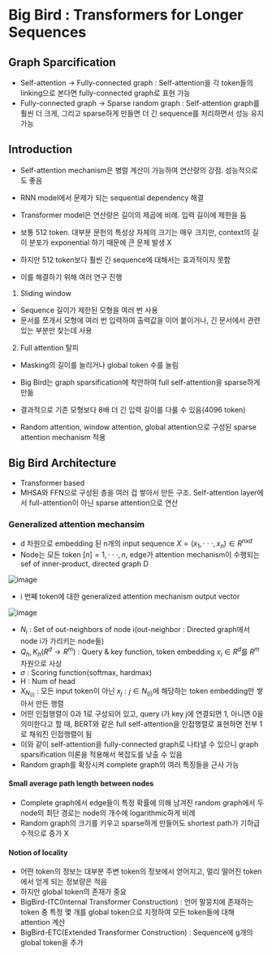 # Big Bird : Transformers for Longer Sequences

## Graph Sparcification

- Self-attention -> Fully-connected graph : Self-attention을 각 token들의 linking으로 본다면 fully-connected graph로 표현 가능
- Fully-connected graph -> Sparse random graph : Self-attention graph를 훨씬 더 크게, 그리고 sparse하게 만들면 더 긴 sequence를 처리하면서 성능 유지 가능

## Introduction 

- Self-attention mechanism은 병렬 계산이 가능하여 연산량의 강점. 성능적으로도 좋음
- RNN model에서 문제가 되는 sequential dependency 해결

- Transformer model은 연산량은 길이의 제곱에 비례. 입력 길이에 제한을 둠
- 보통 512 token. 대부분 문헌의 특성상 자체의 크기는 매우 크지만, context의 길이 분포가 exponential 하기 때문에 큰 문제 발생 X
- 하지만 512 token보다 훨씬 긴 sequence에 대해서는 효과적이지 못함
- 이를 해결하기 위해 여러 연구 진행

1. Sliding window
- Sequence 길이가 제한된 모형을 여러 번 사용
- 문서를 쪼개서 모형에 여러 번 입력하여 출력값을 이어 붙이거나, 긴 문서에서 관련 있는 부분만 찾는데 사용

2. Full attention 탈피
- Masking의 길이를 늘리거나 global token 수를 늘림

- Big Bird는 graph sparsification에 착안하여 full self-attention을 sparse하게 만듦
- 결과적으로 기존 모형보다 8배 더 긴 입력 길이를 다룰 수 있음(4096 token)
- Random attention, window attention, global attention으로 구성된 sparse attention mechanism 적용

## Big Bird Architecture

- Transformer based
- MHSA와 FFN으로 구성된 층을 여러 겁 쌓아서 만든 구조. Self-attention layer에서 full-attention이 아닌 sparse attention으로 연산

### Generalized attention mechansim

- d 차원으로 embedding 된 n개의 input sequence $X = (x_1,\cdot\cdot\cdot,x_n) \in R^{nxd}$
- Node는 모든 token $[n]=1,\cdot\cdot\cdot,n$, edge가 attention mechanism이 수행되는 sef of inner-product, directed graph D

![image](https://github.com/as9786/NLP/assets/80622859/b8f49abb-1e90-4237-97e1-69f3fd482432)

- i 번째 token에 대한 generalized attention mechanism output vector

![image](https://github.com/as9786/NLP/assets/80622859/6301829f-fb08-4229-ba0b-ec9f0dc5b74a)

- $N_i$ : Set of out-neighbors of node i(out-neighbor : Directed graph에서 node i가 가리키는 node들)
- $Q_h, K_h(R^d \rightarrow R^m)$ : Query & key function, token embedding $x_i \in R^d$를 $R^m$ 차원으로 사상
- $\sigma$ : Scoring function(softmax, hardmax)
- H : Num of head
- $X_{N_{(i)}}$ : 모든 input token이 아닌 ${x_j : j \in N_{(i)}}$에 해당하는 token embedding만 쌓아서 만든 행렬
- 어떤 인접행렬이 0과 1로 구성되어 있고, query i가 key j에 연결되면 1, 아니면 0을 의미한다고 할 때, BERT와 같은 full self-attention을 인접행렬로 표현하면 전부 1로 채워진 인접행렬이 됨
- 이와 같이 self-attention을 fully-connected graph로 나타낼 수 있으니 graph sparsification 이론을 적용해서 복잡도를 낮출 수 있음
- Random graph를 확장시켜 complete graph의 여러 특징들을 근사 가능

#### Small average path length between nodes

- Complete graph에서 edge들이 특정 확률에 의해 남겨진 random graph에서 두 node의 최단 경로는 node의 개수에 logarithmic하게 비례
- Random graph의 크기를 키우고 sparse하게 만들어도 shortest path가 기하급수적으로 증가 X

#### Notion of locality
- 어떤 token의 정보는 대부분 주변 token의 정보에서 얻어지고, 멀리 떨어진 token에서 얻게 되는 정보량은 적음
- 하지만 global token의 존재가 중요
- BigBird-ITC(Internal Transformer Construction) : 언어 말뭉치에 존재하는 token 중 특정 몇 개를 global token으로 지정하여 모든 token들에 대해 attention 계산
- BigBird-ETC(Extended Transformer Construction) : Sequence에 g개의 global token을 추가

